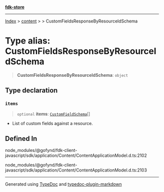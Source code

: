 [**fdk-store**](../../../README.md)
***

[Index](../../../API.md) > [content](../../README.md) > [<internal>](../README.md) > CustomFieldsResponseByResourceIdSchema

# Type alias: CustomFieldsResponseByResourceIdSchema

> **CustomFieldsResponseByResourceIdSchema**: `object`

## Type declaration

### `items`

> `optional` **items**: [`CustomFieldSchema`](type-alias.CustomFieldSchema.md)[]

- List of custom fields against a resource.

## Defined In

node\_modules/@gofynd/fdk-client-javascript/sdk/application/Content/ContentApplicationModel.d.ts:2102

node\_modules/@gofynd/fdk-client-javascript/sdk/application/Content/ContentApplicationModel.d.ts:2103

***
Generated using [TypeDoc](https://typedoc.org/) and [typedoc-plugin-markdown](https://www.npmjs.com/package/typedoc-plugin-markdown)
